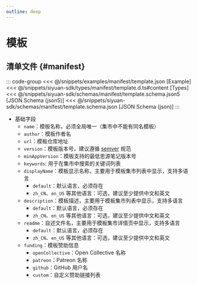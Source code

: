```yaml
---
outline: deep
---
```


# 模板

## 清单文件 {#manifest}

::: code-group
<<< @/snippets/examples/manifest/template.json [Example]
<<< @/snippets/siyuan-sdk/types/manifest/template.d.ts#content [Types]
<<< @/snippets/siyuan-sdk/schemas/manifest/template.schema.json5 [JSON Schema (json5)]
<<< @/snippets/siyuan-sdk/schemas/manifest/template.schema.json [JSON Schema (json)]
:::

- 基础字段
  - `name`：模板名称，必须全局唯一（集市中不能有同名模板）
  - `author`：模板作者名
  - `url`：模板仓库地址
  - `version`：模板版本号，建议遵循 [semver](https://semver.org/lang/zh-CN/) 规范
  - `minAppVersion`：模板支持的最低思源笔记版本号
  - `keywords`: 用于在集市中搜索的关键词列表
  - `displayName`：模板显示名称，主要用于模板集市列表中显示，支持多语言
    - `default`：默认语言，必须存在
    - `zh_CN`、`en_US` 等其他语言：可选，建议至少提供中文和英文
  - `description`：模板描述，主要用于模板集市列表中显示，支持多语言
    - `default`：默认语言，必须存在
    - `zh_CN`、`en_US` 等其他语言：可选，建议至少提供中文和英文
  - `readme`：自述文件名，主要用于模板集市详情页中显示，支持多语言
    - `default`：默认语言，必须存在
    - `zh_CN`、`en_US` 等其他语言：可选，建议至少提供中文和英文
  - `funding`：模板赞助信息
    - `openCollective`：Open Collective 名称
    - `patreon`：Patreon 名称
    - `github`：GitHub 用户名
    - `custom`：自定义赞助链接列表
